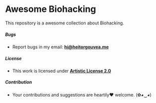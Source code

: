 # Awesome Biohacking

This repository is a awesome collection about Biohacking. 

##### Bugs

- Report bugs in my email: **hi@heitorgouvea.me**

##### License

- This work is licensed under [**Artistic License 2.0**](https://github.com/HeitorG/awesome-biohacking/blob/master/LICENSE.md)

##### Contribution

- Your contributions and suggestions are heartily♥ welcome. (✿◕‿◕)
